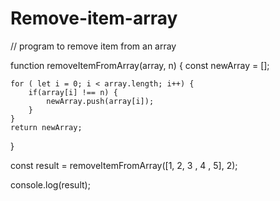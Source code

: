 # Remove-item-array
// program to remove item from an array

function removeItemFromArray(array, n) {
    const newArray = [];

    for ( let i = 0; i < array.length; i++) {
        if(array[i] !== n) {
            newArray.push(array[i]);
        }
    }
    return newArray;
}

const result = removeItemFromArray([1, 2, 3 , 4 , 5], 2);

console.log(result);
